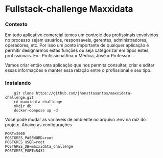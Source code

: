 # Fullstack-challenge Maxxidata

### Contexto
Em todo aplicativo comercial temos um controle dos profissinais envolvidos no processo sejam usuários, responsáveis, gerentes, administradores, operadores, etc. Por isso um ponto importante de qualquer aplicação é permitir designarmos estas funções ou seja categorizar em tipos estes profissionais. Ex.: ProfissionalAna = Médica, José = Professor...

Vamos criar então uma aplicação que nos permita consultar, criar e editar essas informações e manter essa relação entre o profissional e seu tipo.

### Instalando
``` shell
    git clone https://github.com/jhonattasantos/maxxidata-challenge.git
    cd maxxidata-challenge
    mkdir db
    docker-compose up -d
```

Você pode mudar as variaveis de ambiente no arquivo .env na raiz do projeto. Abaixo as configurações 

``` text
PORT=3000
POSTGRES_PASSWORD=root
POSTGRES_USER=root
POSTGRES_DB=maxxidata_challenge
POSTGRES_PORT=5432
```